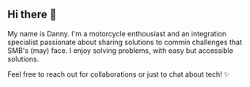 ## Hi there 👋

My name is Danny. I'm a motorcycle enthousiast and an integration specialist passionate about sharing solutions to commin challenges that SMB's (may) face. I enjoy solving problems, with easy but accessible solutions. 

Feel free to reach out for collaborations or just to chat about tech! ✨
